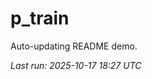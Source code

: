 # p_train

Auto-updating README demo.

<!--START_SECTION:status-->
_Last run: 2025-10-17 18:27 UTC_
<!--END_SECTION:status-->










































































































































































































































































































































































































































































































































































































































































































































































































































































































































































































































































































































































































































































































































































